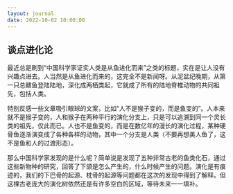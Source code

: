 ```yaml
---
layout: journal
date: 2022-10-02 10:00:00
---
```


## 谈点进化论

最近总是刷到“中国科学家证实人类是从鱼进化而来”之类的标题，实在是让人没有兴趣点进去。人当然是从鱼进化而来的，这完全不是新闻呀。从泥盆纪晚期，从第一只总鳍鱼登陆陆地，深化成两栖类起，它就成了所有的陆地脊椎动物的共同祖先，包括人类。

特别反感一些文章吸引眼球的文案，比如“人不是猴子变的，而是鱼变的”。人本来就不是猴子变的，人和猴子在两种平行的演化分支上，只是可以追溯到同一个灵长类的祖先，仅此而已。人也不是鱼变的，而是在数亿年的漫长的演化过程，某种硬骨鱼逐渐演变成了各种各样的动物，其中一个分支是人类（不要再想美人鱼了，这不是鱼和人的过渡形态）。

那么中国科学家发现的是什么呢？简单说是发现了五种非常古老的鱼类化石，通过这些新物种的研究，回答了下颌是怎么产生的，什么时候产生的问题。演化是有痕迹的，我们的下巴骨的起源、枕骨的起源等问题都在这次的发现中得到了解释。但这棵古老庞大的演化树依然还是有许多空白的区域，等待未来一一填补。
